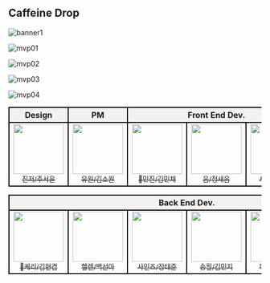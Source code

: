 ## Caffeine Drop
![banner1](https://github.com/user-attachments/assets/2154abac-859d-4120-914e-5eaf3db05ef5)

![mvp01](https://github.com/user-attachments/assets/ac53b97a-e6a5-4712-8f69-aa224b5a54d0)

![mvp02](https://github.com/user-attachments/assets/74678fb6-3edb-4d58-a68f-0363c2c067ff)

![mvp03](https://github.com/user-attachments/assets/9880c9e7-f11c-4e1f-9adf-c8c8f069d2f7)

![mvp04](https://github.com/user-attachments/assets/064e9ee4-a72c-491b-b99b-07d5a60ffccf)


<div align="center">
<table>
  <thead>
    <tr>
      <th style="border: 2px solid black; text-align: center; background-color: #f2f2f2;">Design</th>
      <th style="border: 2px solid black; text-align: center; background-color: #f2f2f2;">PM</th>
      <th style="border: 2px solid black; text-align: center; background-color: #f2f2f2;" colspan="5">Front End Dev.</th>
    </tr>
  </thead>
  <tbody>
    <tr align="center">
      <td style="border: 2px solid black;">
        <a href="https://github.com/DeluxeEdition" target="_blank">
          <img src="https://avatars.githubusercontent.com/u/173322256?s=70&v=4" width="100px;" alt style="max-width: 100%;">
          <br>
          <sub>진저/주서윤</sub>  
      </td>
      <td style="border: 2px solid black;">
        <a href="https://github.com/rkgus47" target="_blank">
          <img src="https://avatars.githubusercontent.com/u/179550152?v=4" width="100px;" alt style="max-width: 100%;">
          <br>
          <sub>유원/김소원</sub>  
      </td>
      <td style="border: 2px solid black;">
        <a href="https://github.com/Minchaez" target="_blank">
          <img src="https://avatars.githubusercontent.com/u/170286204?v=4" width="100px;" alt style="max-width: 100%;">
          <br>
          <sub>👑민진/김민채</sub>  
      </td>
      <td style="border: 2px solid black;">
        <a href="https://github.com/aeioiie" target="_blank">
          <img src="https://avatars.githubusercontent.com/u/144753583?v=4" width="100px;" alt style="max-width: 100%;">
          <br>
          <sub>움/정새움</sub>  
      </td>
      <td style="border: 2px solid black;">
        <a href="https://github.com/LEEYEYEONG" target="_blank">
          <img src="https://avatars.githubusercontent.com/u/170184084?v=4" width="100px;" alt style="max-width: 100%;">
          <br>
          <sub>사샤/이예영</sub>  
      </td>
    </tr>
  </tbody>
</table>

<table>
  <thead>
    <tr>
      <th style="border: 2px solid black; text-align: center; background-color: #f2f2f2;" colspan="6">Back End Dev.</th>
    </tr>
  </thead>
  <tbody>
    <tr align="center">
      <td style="border: 2px solid black;">
        <a href="https://github.com/NekoGroove01" target="_blank">
          <img src="https://avatars.githubusercontent.com/u/161105713?v=4" width="100px;" alt style="max-width: 100%;">
          <br>
          <sub>👑케리/김현겸</sub>  
      </td>
      <td style="border: 2px solid black;">
        <a href="https://github.com/snahpaek" target="_blank">
          <img src="https://avatars.githubusercontent.com/u/181595215?v=4" width="100px;" alt style="max-width: 100%;">
          <br>
          <sub>헬렌/백선아</sub>  
      </td>
      <td style="border: 2px solid black;">
        <a href="https://github.com/taejun-J" target="_blank">
          <img src="https://avatars.githubusercontent.com/u/155232645?v=4" width="100px;" alt style="max-width: 100%;">
          <br>
          <sub>사인즈/장태준</sub>  
      </td>
      <td style="border: 2px solid black;">
        <a href="https://github.com/songwol38" target="_blank">
          <img src="https://avatars.githubusercontent.com/u/128395453?v=4" width="100px;" alt style="max-width: 100%;">
          <br>
          <sub>송월/김민지</sub>  
      </td>
      <td style="border: 2px solid black;">
        <a href="https://github.com/plar8271" target="_blank">
          <img src="https://avatars.githubusercontent.com/u/182948012?v=4" width="100px;" alt style="max-width: 100%;">
          <br>
          <sub>피트/배경준</sub>  
      </td>
      <td style="border: 2px solid black;">
        <a href="https://github.com/moot1801" target="_blank">
          <img src="https://avatars.githubusercontent.com/u/148263461?v=4" width="100px;" alt style="max-width: 100%;">
          <br>
          <sub>흠/연찬흠</sub>  
      </td>
    </tr>
  </tbody>
</table>




<!--

**Here are some ideas to get you started:**

🙋‍♀️ A short introduction - what is your organization all about?
🌈 Contribution guidelines - how can the community get involved?
👩‍💻 Useful resources - where can the community find your docs? Is there anything else the community should know?
🍿 Fun facts - what does your team eat for breakfast?
🧙 Remember, you can do mighty things with the power of [Markdown](https://docs.github.com/github/writing-on-github/getting-started-with-writing-and-formatting-on-github/basic-writing-and-formatting-syntax)
-->
